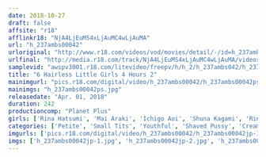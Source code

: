 ```yaml
---
date: 2018-10-27
draft: false
affsite: "r18"
afflinkr18: "NjA4LjEuMS4xLjAuMC4wLjAuMA"
url: "h_237ambs00042"
urloriginal: "http://www.r18.com/videos/vod/movies/detail/-/id=h_237ambs00042"
urlfinal: "http://media.r18.com/track/NjA4LjEuMS4xLjAuMC4wLjAuMA/videos/vod/movies/detail/-/id=h_237ambs00042"
samplevid: "awspv3001.r18.com/litevideo/freepv/h/h_2/h_237ambs042/h_237ambs042_dmb_w.mp4"
title: "6 Hairless Little Girls 4 Hours 2"
mainimgurl: "pics.r18.com/digital/video/h_237ambs00042/h_237ambs00042ps.jpg"
mainimgs: "h_237ambs00042ps.jpg"
releasedate: "Apr. 01, 2018"
duration: 242
productioncomp: "Planet Plus"
girls: ['Rina Hatsumi', 'Mai Araki', 'Ichigo Aoi', 'Shuna Kagami', 'Rin Aoki', 'Shizuku Kotohane']
categories: ['Petite', 'Small Tits', 'Youthful', 'Shaved Pussy', 'Creampie', 'Over 4 Hours', 'Hi-Def']
imgurls: ['pics.r18.com/digital/video/h_237ambs00042/h_237ambs00042jp-1.jpg', 'pics.r18.com/digital/video/h_237ambs00042/h_237ambs00042jp-2.jpg', 'pics.r18.com/digital/video/h_237ambs00042/h_237ambs00042jp-3.jpg', 'pics.r18.com/digital/video/h_237ambs00042/h_237ambs00042jp-4.jpg', 'pics.r18.com/digital/video/h_237ambs00042/h_237ambs00042jp-5.jpg', 'pics.r18.com/digital/video/h_237ambs00042/h_237ambs00042jp-6.jpg', 'pics.r18.com/digital/video/h_237ambs00042/h_237ambs00042jp-7.jpg', 'pics.r18.com/digital/video/h_237ambs00042/h_237ambs00042jp-8.jpg', 'pics.r18.com/digital/video/h_237ambs00042/h_237ambs00042jp-9.jpg', 'pics.r18.com/digital/video/h_237ambs00042/h_237ambs00042jp-10.jpg', 'pics.r18.com/digital/video/h_237ambs00042/h_237ambs00042jp-11.jpg', 'pics.r18.com/digital/video/h_237ambs00042/h_237ambs00042jp-12.jpg', 'pics.r18.com/digital/video/h_237ambs00042/h_237ambs00042jp-13.jpg', 'pics.r18.com/digital/video/h_237ambs00042/h_237ambs00042jp-14.jpg', 'pics.r18.com/digital/video/h_237ambs00042/h_237ambs00042jp-15.jpg', 'pics.r18.com/digital/video/h_237ambs00042/h_237ambs00042jp-16.jpg', 'pics.r18.com/digital/video/h_237ambs00042/h_237ambs00042jp-17.jpg', 'pics.r18.com/digital/video/h_237ambs00042/h_237ambs00042jp-18.jpg', 'pics.r18.com/digital/video/h_237ambs00042/h_237ambs00042jp-19.jpg', 'pics.r18.com/digital/video/h_237ambs00042/h_237ambs00042jp-20.jpg']
imgs: ['h_237ambs00042jp-1.jpg', 'h_237ambs00042jp-2.jpg', 'h_237ambs00042jp-3.jpg', 'h_237ambs00042jp-4.jpg', 'h_237ambs00042jp-5.jpg', 'h_237ambs00042jp-6.jpg', 'h_237ambs00042jp-7.jpg', 'h_237ambs00042jp-8.jpg', 'h_237ambs00042jp-9.jpg', 'h_237ambs00042jp-10.jpg', 'h_237ambs00042jp-11.jpg', 'h_237ambs00042jp-12.jpg', 'h_237ambs00042jp-13.jpg', 'h_237ambs00042jp-14.jpg', 'h_237ambs00042jp-15.jpg', 'h_237ambs00042jp-16.jpg', 'h_237ambs00042jp-17.jpg', 'h_237ambs00042jp-18.jpg', 'h_237ambs00042jp-19.jpg', 'h_237ambs00042jp-20.jpg']
---
```

